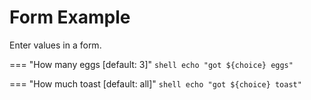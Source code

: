 # Form Example

Enter values in a form.

=== "How many eggs [default: 3]"
    ```shell
    echo "got ${choice} eggs"
    ```
    
=== "How much toast [default: all]"
    ```shell
    echo "got ${choice} toast"
    ```
